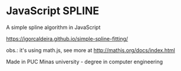 # JavaScript SPLINE
A simple spline algorithm in JavaScript

https://igorcaldeira.github.io/simple-spline-fitting/

obs.: it's using math.js, see more at http://mathjs.org/docs/index.html


Made in PUC Minas university - degree in computer engineering
